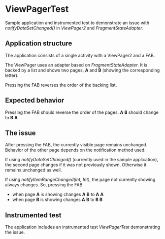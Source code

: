 # ViewPagerTest
Sample application and instrumented test to demonstrate an issue with *notifyDataSetChanged()* in *ViewPager2* and *FragmentStateAdapter*.

## Application structure
The application consists of a single activity with a ViewPager2 and a FAB.

The ViewPager uses an adapter based on *FragmentStateAdapter*. It is backed by a list and shows two pages, **A** and **B** (showing the corresponding letter).

Pressing the FAB reverses the order of the backing list.

## Expected behavior
Pressing the FAB should reverse the order of the pages. **A** **B** should change to **B** **A**

## The issue
After pressing the FAB, the currently visible page remains unchanged. Behavior of the other page depends on the notification method used.

If using *notifyDataSetChanged()* (currently used in the sample application), the second page changes if it was not previously shown. Otherwise it remains unchanged as well.

If using *notifyItemRangeChanged(Int, Int)*, the page not currently showing always changes. So, pressing the FAB
* when page **A** is showing changes **A** **B** to **A** **A**
* when page **B** is showing changes **A** **B** to **B** **B**

## Instrumented test
The application includes an instrumented test *ViewPagerTest* demonstrating the issue.
